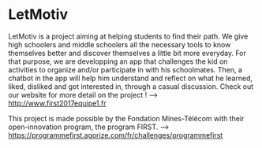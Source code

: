 # LetMotiv
LetMotiv is a project aiming at helping students to find their path. We give high schoolers and middle schoolers all the necessary tools to know themselves better and discover themselves a little bit more everyday.
For that purpose, we are developping an app that challenges the kid on activities to organize and/or participate in with his schoolmates. 
Then, a chatbot in the app will help him understand and reflect on what he learned, liked, disliked and got interested in, through a casual discussion.
Check out our website for more detail on the project ! --> http://www.first2017equipe1.fr

This project is made possible by the Fondation Mines-Télécom with their open-innovation program, the program FIRST. --> https://programmefirst.agorize.com/fr/challenges/programmefirst

